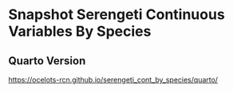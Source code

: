 # Snapshot Serengeti Continuous Variables By Species

## Quarto Version
https://ocelots-rcn.github.io/serengeti_cont_by_species/quarto/

